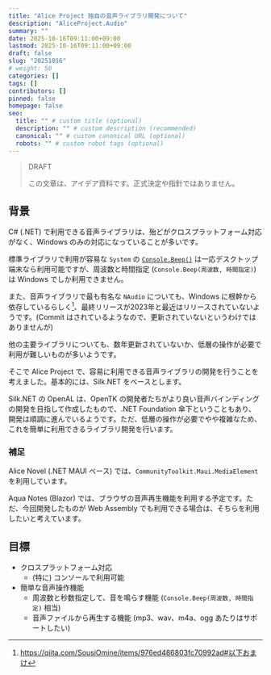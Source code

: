 ```yaml
---
title: "Alice Project 独自の音声ライブラリ開発について"
description: "AliceProject.Audio"
summary: ""
date: 2025-10-16T09:11:00+09:00
lastmod: 2025-10-16T09:11:00+09:00
draft: false
slug: "20251016"
# weight: 50
categories: []
tags: []
contributors: []
pinned: false
homepage: false
seo:
  title: "" # custom title (optional)
  description: "" # custom description (recommended)
  canonical: "" # custom canonical URL (optional)
  robots: "" # custom robot tags (optional)
---
```


> DRAFT
> 
> この文章は、アイデア資料です。正式決定や指針ではありません。

## 背景

C# (.NET) で利用できる音声ライブラリは、殆どがクロスプラットフォーム対応がなく、Windows のみの対応になっていることが多いです。

標準ライブラリで利用が容易な `System` の [`Console.Beep()`](https://learn.microsoft.com/dotnet/api/system.console.beep) は一応デスクトップ端末なら利用可能ですが、周波数と時間指定 (`Console.Beep(周波数, 時間指定)`) は Windows でしか利用できません。

また、音声ライブラリで最も有名な `NAudio` についても、Windows に根幹から依存しているらしく[^n]、最終リリースが2023年と最近はリリースされていないようです。(Commit はされているようなので、更新されていないというわけではありませんが)

[^n]: https://qiita.com/SousiOmine/items/976ed486803fc70992ad#以下おまけ

他の主要ライブラリについても、数年更新されていないか、低層の操作が必要で利用が難しいものが多いようです。

そこで Alice Project で、容易に利用できる音声ライブラリの開発を行うことを考えました。基本的には、Silk.NET をベースとします。

Silk.NET の OpenAL は、OpenTK の開発者たちがより良い音声バインディングの開発を目指して作成したもので、.NET Foundation 傘下ということもあり、開発は順調に進んでいるようです。ただ、低層の操作が必要でやや複雑なため、これを簡単に利用できるライブラリ開発を行います。

### 補足

Alice Novel (.NET MAUI ベース) では、`CommunityToolkit.Maui.MediaElement` を利用しています。

Aqua Notes (Blazor) では、ブラウザの音声再生機能を利用する予定です。ただ、今回開発したものが Web Assembly でも利用できる場合は、そちらを利用したいと考えています。

## 目標

- クロスプラットフォーム対応
  - (特に) コンソールで利用可能
- 簡単な音声操作機能
  - 周波数と秒数指定して、音を鳴らす機能 (`Console.Beep(周波数, 時間指定)` 相当)
  - 音声ファイルから再生する機能 (mp3、wav、m4a、ogg あたりはサポートしたい)
